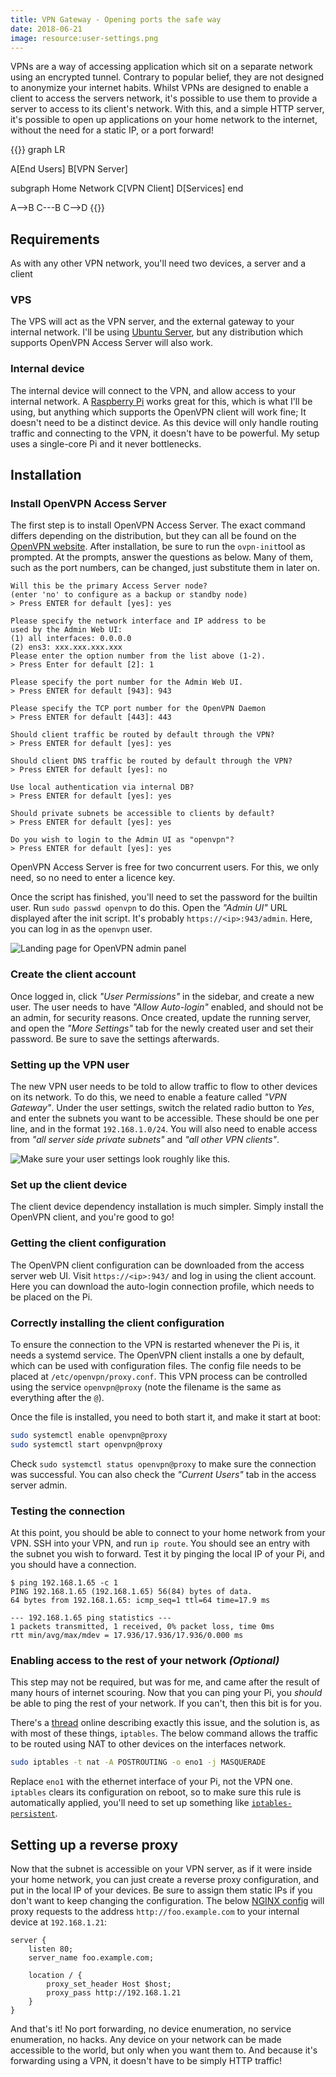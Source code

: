 ```yaml
---
title: VPN Gateway - Opening ports the safe way
date: 2018-06-21
image: resource:user-settings.png
---
```


VPNs are a way of accessing application which sit on a separate network using an encrypted tunnel. Contrary to popular belief, they are not designed to anonymize your internet habits. Whilst VPNs are designed to enable a client to access the servers network, it's possible to use them to provide a server to access to its client's network. With this, and a simple HTTP server, it's possible to open up applications on your home network to the internet, without the need for a static IP, or a port forward!

{{<mermaid caption="Network layout">}}
graph LR

A[End Users]
B[VPN Server]

subgraph Home Network
C[VPN Client]
D[Services]
end

A-->B
C---B
C-->D
{{</mermaid>}}

## Requirements

As with any other VPN network, you'll need two devices, a server and a client

### VPS

The VPS will act as the VPN server, and the external gateway to your internal network. I'll be using [Ubuntu Server](https://www.ubuntu.com/download/server), but any distribution which supports OpenVPN Access Server will also work.

### Internal device

The internal device will connect to the VPN, and allow access to your internal network. A [Raspberry Pi](https://www.raspberrypi.org/) works great for this, which is what I'll be using, but anything which supports the OpenVPN client will work fine; It doesn't need to be a distinct device. As this device will only handle routing traffic and connecting to the VPN, it doesn't have to be powerful. My setup uses a single-core Pi and it never bottlenecks.

## Installation

### Install OpenVPN Access Server

The first step is to install OpenVPN Access Server. The exact command differs depending on the distribution, but they can all be found on the [OpenVPN website](https://openvpn.net/index.php/access-server/overview.html). After installation, be sure to run the `ovpn-init`tool as prompted. At the prompts, answer the questions as below. Many of them, such as the port numbers, can be changed, just substitute them in later on.

```text
Will this be the primary Access Server node?
(enter 'no' to configure as a backup or standby node)
> Press ENTER for default [yes]: yes

Please specify the network interface and IP address to be
used by the Admin Web UI:
(1) all interfaces: 0.0.0.0
(2) ens3: xxx.xxx.xxx.xxx
Please enter the option number from the list above (1-2).
> Press Enter for default [2]: 1

Please specify the port number for the Admin Web UI.
> Press ENTER for default [943]: 943

Please specify the TCP port number for the OpenVPN Daemon
> Press ENTER for default [443]: 443

Should client traffic be routed by default through the VPN?
> Press ENTER for default [yes]: yes

Should client DNS traffic be routed by default through the VPN?
> Press ENTER for default [yes]: no

Use local authentication via internal DB?
> Press ENTER for default [yes]: yes

Should private subnets be accessible to clients by default?
> Press ENTER for default [yes]: yes

Do you wish to login to the Admin UI as "openvpn"?
> Press ENTER for default [yes]: yes
```

OpenVPN Access Server is free for two concurrent users. For this, we only need, so no need to enter a licence key.

Once the script has finished, you'll need to set the password for the builtin user. Run `sudo passwd openvpn` to do this. Open the _"Admin UI"_ URL displayed after the init script. It's probably `https://<ip>:943/admin`. Here, you can log in as the `openvpn` user.

![Landing page for OpenVPN admin panel](landing-screen.png)

### Create the client account

Once logged in, click _"User Permissions"_ in the sidebar, and create a new user. The user needs to have _"Allow Auto-login"_ enabled, and should not be an admin, for security reasons. Once created, update the running server, and open the _"More Settings"_ tab for the newly created user and set their password. Be sure to save the settings afterwards.

### Setting up the VPN user

The new VPN user needs to be told to allow traffic to flow to other devices on its network. To do this, we need to enable a feature called _"VPN Gateway"_. Under the user settings, switch the related radio button to _Yes_, and enter the subnets you want to be accessible. These should be one per line, and in the format `192.168.1.0/24`. You will also need to enable access from _"all server side private subnets"_ and _"all other VPN clients"_.

![Make sure your user settings look roughly like this.](user-settings.png)

### Set up the client device

The client device dependency installation is much simpler. Simply install the OpenVPN client, and you're good to go!

### Getting the client configuration

The OpenVPN client configuration can be downloaded from the access server web UI. Visit `https://<ip>:943/` and log in using the client account. Here you can download the auto-login connection profile, which needs to be placed on the Pi.

### Correctly installing the client configuration

To ensure the connection to the VPN is restarted whenever the Pi is, it needs a systemd service. The OpenVPN client installs a one by default, which can be used with configuration files. The config file needs to be placed at `/etc/openvpn/proxy.conf`. This VPN process can be controlled using the service `openvpn@proxy` (note the filename is the same as everything after the `@`).

Once the file is installed, you need to both start it, and make it start at boot:

```bash
sudo systemctl enable openvpn@proxy
sudo systemctl start openvpn@proxy
```

Check `sudo systemctl status openvpn@proxy` to make sure the connection was successful. You can also check the _"Current Users"_ tab in the access server admin.

### Testing the connection

At this point, you should be able to connect to your home network from your VPN. SSH into your VPN, and run `ip route`. You should see an entry with the subnet you wish to forward. Test it by pinging the local IP of your Pi, and you should have a connection.

```text
$ ping 192.168.1.65 -c 1
PING 192.168.1.65 (192.168.1.65) 56(84) bytes of data.
64 bytes from 192.168.1.65: icmp_seq=1 ttl=64 time=17.9 ms

--- 192.168.1.65 ping statistics ---
1 packets transmitted, 1 received, 0% packet loss, time 0ms
rtt min/avg/max/mdev = 17.936/17.936/17.936/0.000 ms

```

### Enabling access to the rest of your network _(Optional)_

This step may not be required, but was for me, and came after the result of many hours of internet scouring. Now that you can ping your Pi, you _should_ be able to ping the rest of your network. If you can't, then this bit is for you.

There's a [thread](https://forums.whirlpool.net.au/archive/2493314) online describing exactly this issue, and the solution is, as with most of these things, `iptables`. The below command allows the traffic to be routed using NAT to other devices on the interfaces network.

```bash
sudo iptables -t nat -A POSTROUTING -o eno1 -j MASQUERADE
```

Replace `eno1` with the ethernet interface of your Pi, not the VPN one. `iptables` clears its configuration on reboot, so to make sure this rule is automatically applied, you'll need to set up something like [`iptables-persistent`](http://www.microhowto.info/howto/make_the_configuration_of_iptables_persistent_on_debian.html).

## Setting up a reverse proxy

Now that the subnet is accessible on your VPN server, as if it were inside your home network, you can just create a reverse proxy configuration, and put in the local IP of your devices. Be sure to assign them static IPs if you don't want to keep changing the configuration. The below [NGINX config](https://docs.nginx.com/nginx/admin-guide/web-server/reverse-proxy/) will proxy requests to the address `http://foo.example.com` to your internal device at `192.168.1.21`:

```nginx
server {
    listen 80;
    server_name foo.example.com;

    location / {
        proxy_set_header Host $host;
        proxy_pass http://192.168.1.21
    }
}
```

And that's it! No port forwarding, no device enumeration, no service enumeration, no hacks. Any device on your network can be made accessible to the world, but only when you want them to. And because it's forwarding using a VPN, it doesn't have to be simply HTTP traffic!
